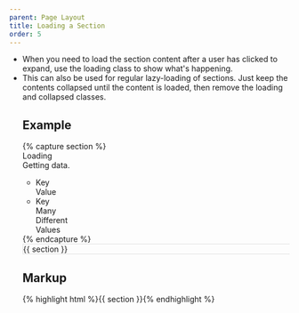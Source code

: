 ```yaml
---
parent: Page Layout
title: Loading a Section
order: 5
---
```

<ul>
  <li>When you need to load the section content after a user has clicked to expand, use the loading class to show what's happening.</li>
  <li>This can also be used for regular lazy-loading of sections.  Just keep the contents collapsed until the content is loaded, then remove the loading and collapsed classes.</li>
<div style="overflow: hidden;">
  <div class="rs-pull-left">
    <h2>Example</h2>
{% capture section %}<div class="rs-collapsible-section rs-detail-section loading">
  <div class="rs-detail-section-header" tabindex="0">
    <div class="rs-caret"></div>
    <div class="rs-detail-section-title">Loading</div>
    <div class="rs-detail-section-subtitle">Getting data.</div>
  </div>
  <div class="rs-detail-section-body">
    <ul class="rs-detail-list">
      <li class="rs-detail-item">
        <div class="rs-detail-key">Key</div>
        <div class="rs-detail-value">Value</div>
      </li>
      <li class="rs-detail-item">
        <div class="rs-detail-key">Key</div>
        <div class="rs-detail-value">
          Many<br>
          Different<br>
          Values
        </div>
      </li>
    </ul>
  </div>
</div>{% endcapture %}
<div style="width: 600px; border: 1px #e0e0e0 solid; margin-right: 2em;">{{ section }}</div>
</div>
  <div class="rs-pull-left">
    <h2>Markup</h2>
    {% highlight html %}{{ section }}{% endhighlight %}
  </div>
</div>